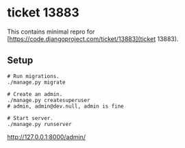 # ticket 13883

This contains minimal repro for [https://code.djangoproject.com/ticket/13883](ticket 13883).


## Setup
```
# Run migrations.
./manage.py migrate

# Create an admin.
./manage.py createsuperuser
# admin, admin@dev.null, admin is fine

# Start server.
./manage.py runserver
```


http://127.0.0.1:8000/admin/

